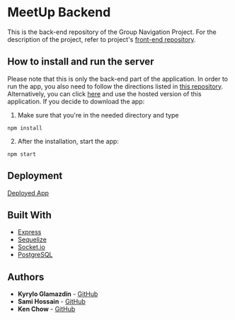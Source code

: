# MeetUp Backend

This is the back-end repository of the Group Navigation Project. For the description of the project, refer to project's [front-end repository](https://github.com/Kyrylo-Glamazdin/Group_Navigation_Capstone_Frontend).

## How to install and run the server

Please note that this is only the back-end part of the application. In order to run the app, you also need to follow the directions listed in [this repository](https://github.com/Kyrylo-Glamazdin/Group_Navigation_Capstone_Frontend).
Alternatively, you can click [here](https://meet-up-web-app.herokuapp.com/) and use the hosted version of this application.
If you decide to download the app:
1. Make sure that you're in the needed directory and type
```
npm install
```
2. After the installation, start the app:
```
npm start
```
## Deployment

[Deployed App](https://meet-up-web-app.herokuapp.com/)

## Built With

* [Express](https://expressjs.com/)
* [Sequelize](https://sequelize.org/)
* [Socket.io](https://socket.io/)
* [PostgreSQL](https://www.postgresql.org/)

## Authors

* **Kyrylo Glamazdin** - [GitHub](https://github.com/Kyrylo-Glamazdin)
* **Sami Hossain** - [GitHub](https://github.com/Arboghast)
* **Ken Chow** - [GitHub](https://github.com/zhouyanpu)
